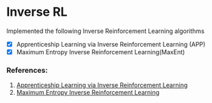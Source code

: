 # Inverse RL

Implemented the following Inverse Reinforcement Learning algorithms
 - [x] Apprenticeship Learning via Inverse Reinforcement Learning (APP)
 - [x] Maximum Entropy Inverse Reinforcement Learning(MaxEnt)

### References:

1. [Apprenticeship Learning via Inverse Reinforcement Learning](http://people.eecs.berkeley.edu/~russell/classes/cs294/s11/readings/Abbeel+Ng:2004.pdf)
1. [Maximum Entropy Inverse Reinforcement Learning](https://www.aaai.org/Papers/AAAI/2008/AAAI08-227.pdf)